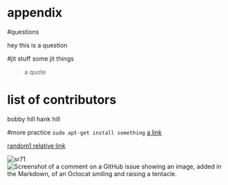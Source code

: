# appendix
#questions

hey this is a question


#jit stuff 
some jit things 
> a quote

# list of contributors 
bobby hill
hank hill

#more practice 
`sudo apt-get install something`
[a link](https://www.youtube.com)

[random1 relative link](random1)

![sr71](https://4e037f6759177f3fda8f-9baaa4c623a22d5224640e7dc009f613.ssl.cf1.rackcdn.com/SR71-Blackbird-3-copy2.jpg)
![Screenshot of a comment on a GitHub issue showing an image, added in the Markdown, of an Octocat smiling and raising a tentacle.](https://myoctocat.com/assets/images/base-octocat.svg)
